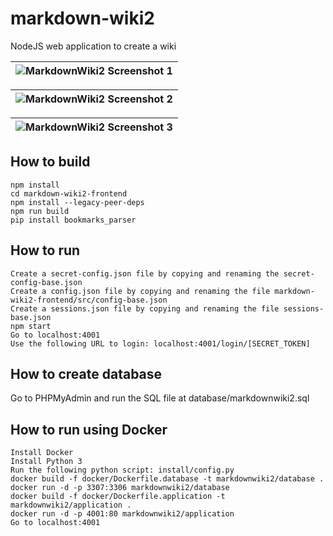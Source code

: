 # markdown-wiki2
NodeJS web application to create a wiki

| ![MarkdownWiki2 Screenshot 1](https://i.imgur.com/rks1mPa.png) |
|-|

| ![MarkdownWiki2 Screenshot 2](https://i.imgur.com/Tuwmrs3.png) |
|-|

| ![MarkdownWiki2 Screenshot 3](https://i.imgur.com/rks1mPa.png) |
|-|

## How to build
```
npm install
cd markdown-wiki2-frontend
npm install --legacy-peer-deps
npm run build
pip install bookmarks_parser
```

## How to run
```
Create a secret-config.json file by copying and renaming the secret-config-base.json
Create a config.json file by copying and renaming the file markdown-wiki2-frontend/src/config-base.json
Create a sessions.json file by copying and renaming the file sessions-base.json
npm start
Go to localhost:4001
Use the following URL to login: localhost:4001/login/[SECRET_TOKEN] 
```

## How to create database
Go to PHPMyAdmin and run the SQL file at database/markdownwiki2.sql

## How to run using Docker
```
Install Docker
Install Python 3
Run the following python script: install/config.py
docker build -f docker/Dockerfile.database -t markdownwiki2/database .
docker run -d -p 3307:3306 markdownwiki2/database
docker build -f docker/Dockerfile.application -t markdownwiki2/application .
docker run -d -p 4001:80 markdownwiki2/application
Go to localhost:4001
```